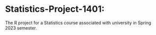 # Statistics-Project-1401:
  The R project for a Statistics course associated with university in Spring 2023 semester.
